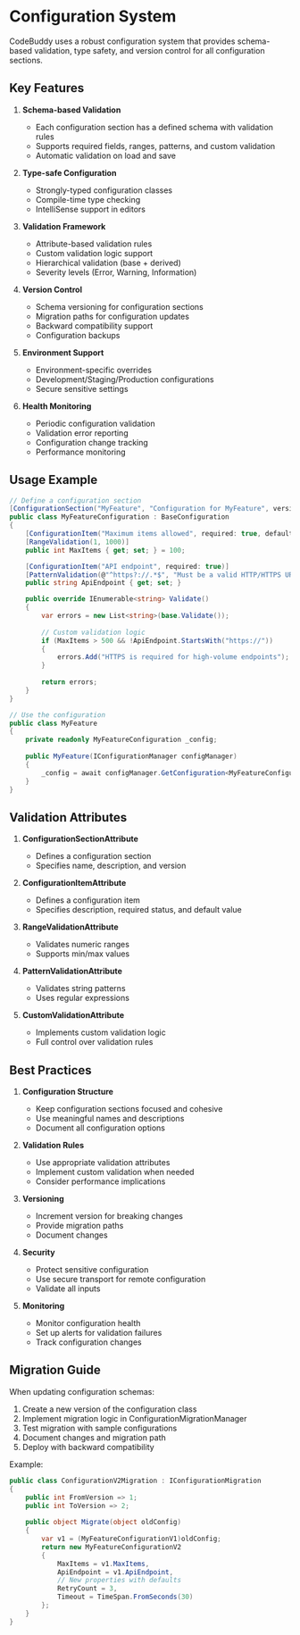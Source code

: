 # Configuration System

CodeBuddy uses a robust configuration system that provides schema-based validation, type safety, and version control for all configuration sections.

## Key Features

1. **Schema-based Validation**
   - Each configuration section has a defined schema with validation rules
   - Supports required fields, ranges, patterns, and custom validation
   - Automatic validation on load and save

2. **Type-safe Configuration**
   - Strongly-typed configuration classes
   - Compile-time type checking
   - IntelliSense support in editors

3. **Validation Framework**
   - Attribute-based validation rules
   - Custom validation logic support
   - Hierarchical validation (base + derived)
   - Severity levels (Error, Warning, Information)

4. **Version Control**
   - Schema versioning for configuration sections
   - Migration paths for configuration updates
   - Backward compatibility support
   - Configuration backups

5. **Environment Support**
   - Environment-specific overrides
   - Development/Staging/Production configurations
   - Secure sensitive settings

6. **Health Monitoring**
   - Periodic configuration validation
   - Validation error reporting
   - Configuration change tracking
   - Performance monitoring

## Usage Example

```csharp
// Define a configuration section
[ConfigurationSection("MyFeature", "Configuration for MyFeature", version: 1)]
public class MyFeatureConfiguration : BaseConfiguration
{
    [ConfigurationItem("Maximum items allowed", required: true, defaultValue: "100")]
    [RangeValidation(1, 1000)]
    public int MaxItems { get; set; } = 100;

    [ConfigurationItem("API endpoint", required: true)]
    [PatternValidation(@"^https?://.*$", "Must be a valid HTTP/HTTPS URL")]
    public string ApiEndpoint { get; set; }

    public override IEnumerable<string> Validate()
    {
        var errors = new List<string>(base.Validate());
        
        // Custom validation logic
        if (MaxItems > 500 && !ApiEndpoint.StartsWith("https://"))
        {
            errors.Add("HTTPS is required for high-volume endpoints");
        }
        
        return errors;
    }
}

// Use the configuration
public class MyFeature
{
    private readonly MyFeatureConfiguration _config;
    
    public MyFeature(IConfigurationManager configManager)
    {
        _config = await configManager.GetConfiguration<MyFeatureConfiguration>("MyFeature");
    }
}
```

## Validation Attributes

1. **ConfigurationSectionAttribute**
   - Defines a configuration section
   - Specifies name, description, and version

2. **ConfigurationItemAttribute**
   - Defines a configuration item
   - Specifies description, required status, and default value

3. **RangeValidationAttribute**
   - Validates numeric ranges
   - Supports min/max values

4. **PatternValidationAttribute**
   - Validates string patterns
   - Uses regular expressions

5. **CustomValidationAttribute**
   - Implements custom validation logic
   - Full control over validation rules

## Best Practices

1. **Configuration Structure**
   - Keep configuration sections focused and cohesive
   - Use meaningful names and descriptions
   - Document all configuration options

2. **Validation Rules**
   - Use appropriate validation attributes
   - Implement custom validation when needed
   - Consider performance implications

3. **Versioning**
   - Increment version for breaking changes
   - Provide migration paths
   - Document changes

4. **Security**
   - Protect sensitive configuration
   - Use secure transport for remote configuration
   - Validate all inputs

5. **Monitoring**
   - Monitor configuration health
   - Set up alerts for validation failures
   - Track configuration changes

## Migration Guide

When updating configuration schemas:

1. Create a new version of the configuration class
2. Implement migration logic in ConfigurationMigrationManager
3. Test migration with sample configurations
4. Document changes and migration path
5. Deploy with backward compatibility

Example:
```csharp
public class ConfigurationV2Migration : IConfigurationMigration
{
    public int FromVersion => 1;
    public int ToVersion => 2;
    
    public object Migrate(object oldConfig)
    {
        var v1 = (MyFeatureConfigurationV1)oldConfig;
        return new MyFeatureConfigurationV2
        {
            MaxItems = v1.MaxItems,
            ApiEndpoint = v1.ApiEndpoint,
            // New properties with defaults
            RetryCount = 3,
            Timeout = TimeSpan.FromSeconds(30)
        };
    }
}
```
